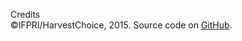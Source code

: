 
<label>Credits</label>  
&copy;IFPRI/HarvestChoice, 2015. Source code on [GitHub](https://github.com/harvestchoice/hc-shiny/tree/master/cell5m).  
